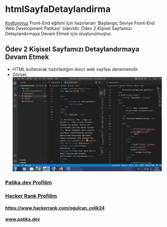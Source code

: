 # htmlSayfaDetaylandirma
[Kodluyoruz](https://www.kodluyoruz.org/)  Front-End eğitimi için hazırlanan 'Başlangıç Seviye Front-End Web Development Patikası' ödevidir. Ödev 2 Kişisel Sayfamızı Detaylandırmaya Devam Etmek için oluşturulmuştur.
## Ödev 2 Kişisel Sayfamızı Detaylandırmaya Devam Etmek

- HTML kullanarak hazırladığım ikinci web sayfası denememdir.
- Görsel;
    ![WebSayfasiDetaylandirmaHTML1](ikinciWebSayfas%C4%B1HTMLPatika.png)

### [Patika.dev Profilim](https://app.patika.dev/canncelik)
### [Hacker Rank Profilim](https://www.hackerrank.com/ogulcan_celik24) 
#### https://www.hackerrank.com/ogulcan_celik24
#### www.patika.dev
